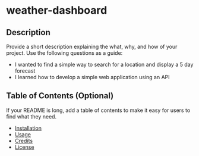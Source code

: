# weather-dashboard


## Description

Provide a short description explaining the what, why, and how of your project. Use the following questions as a guide:

- I wanted to find a simple way to search for a location and display a 5 day forecast
- I learned how to develop a simple web application using an API

## Table of Contents (Optional)

If your README is long, add a table of contents to make it easy for users to find what they need.

- [Installation](#installation)
- [Usage](#usage)
- [Credits](#credits)
- [License](#license)







